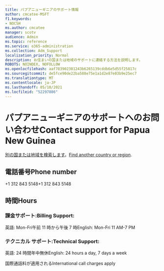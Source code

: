 ```yaml
---
title: パプアニューギニアのサポート情報
author: cmcatee-MSFT
f1.keywords:
- NOCSH
ms.author: cmcatee
manager: scotv
audience: Admin
ms.topic: reference
ms.service: o365-administration
ms.collection: Adm_Support
localization_priority: Normal
description: お住まいの国または地域のサポートに連絡する方法を説明します。
ROBOTS: NOINDEX, NOFOLLOW
ms.openlocfilehash: aaf783902301243b6265139cddb6e5d55f25817c
ms.sourcegitcommit: de5fce90de22ba588e75e1a1d2e87e03b9e25ec7
ms.translationtype: MT
ms.contentlocale: ja-JP
ms.lasthandoff: 05/10/2021
ms.locfileid: "52297886"
---
```

# <a name="contact-support-for-papua-new-guinea"></a><span data-ttu-id="f0686-103">パプアニューギニアのサポートへのお問い合わせ</span><span class="sxs-lookup"><span data-stu-id="f0686-103">Contact support for Papua New Guinea</span></span>

<span data-ttu-id="f0686-104">[別の国または地域を検索します](../../business-video/get-help-support.md)。</span><span class="sxs-lookup"><span data-stu-id="f0686-104">[Find another country or region](../../business-video/get-help-support.md).</span></span>

## <a name="phone-number"></a><span data-ttu-id="f0686-105">電話番号</span><span class="sxs-lookup"><span data-stu-id="f0686-105">Phone number</span></span>
<span data-ttu-id="f0686-106">+1 312 843 5148</span><span class="sxs-lookup"><span data-stu-id="f0686-106">+1 312 843 5148</span></span>

## <a name="hours"></a><span data-ttu-id="f0686-107">時間</span><span class="sxs-lookup"><span data-stu-id="f0686-107">Hours</span></span>
### <a name="billing-support"></a><span data-ttu-id="f0686-108">課金サポート:</span><span class="sxs-lookup"><span data-stu-id="f0686-108">Billing Support:</span></span>

<span data-ttu-id="f0686-109">英語: Mon-Fri午前 11 時から午後 7 時</span><span class="sxs-lookup"><span data-stu-id="f0686-109">English: Mon-Fri 11 AM-7 PM</span></span>

### <a name="technical-support"></a><span data-ttu-id="f0686-110">テクニカル サポート:</span><span class="sxs-lookup"><span data-stu-id="f0686-110">Technical Support:</span></span>

<span data-ttu-id="f0686-111">英語: 24 時間年中無休</span><span class="sxs-lookup"><span data-stu-id="f0686-111">English: 24 hours a day, 7 days a week</span></span>

<span data-ttu-id="f0686-112">国際通話料が適用される</span><span class="sxs-lookup"><span data-stu-id="f0686-112">International call charges apply</span></span>
